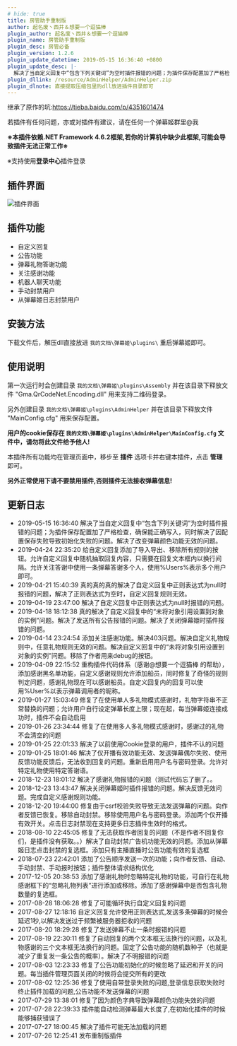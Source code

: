 ```yaml
---
# hide: true
title: 房管助手重制版
auther: 起名废丶西井＆想要一个逗猫棒
plugin_author: 起名废丶西井＆想要一个逗猫棒
plugin_name: 房管助手重制版
plugin_desc: 房管必备
plugin_version: 1.2.6
plugin_update_datetime: 2019-05-15 16:36:40 +0800
plugin_update_desc: |-
  解决了当自定义回复中“包含下列关键词”为空时插件报错的问题；为插件保存配置加了严格检查，确保能正确写入，同时解决了因配置保存失败导致初始化失败的问题。解决了改变弹幕颜色功能无效的问题。
plugin_dllink: /resource/AdminHelper/AdminHelper.zip
plugin_dlnote: 直接提取压缩包里的dll放进插件目录即可
---
```


继承了原作的坑:https://tieba.baidu.com/p/4351601474

若插件有任何问题，亦或对插件有建议，请在任何一个弹幕姬群里@我

**※本插件依赖.NET Framework 4.6.2框架,若你的计算机中缺少此框架,可能会导致插件无法正常工作※**

※支持使用**登录中心**插件登录

插件界面
---
<img class="shadow" src="https://www.danmuji.cn/resource/AdminHelper/preview.png" alt="插件界面" />

插件功能
---
- 自定义回复
- 公告功能
- 弹幕礼物答谢功能
- 关注感谢功能
- 机器人聊天功能
- 手动封禁用户
- 从弹幕姬日志封禁用户

安装方法
---

下载文件后，解压dll直接放进 `我的文档\弹幕姬\plugins\` 重启弹幕姬即可。

使用说明
---

第一次运行时会创建目录 `我的文档\弹幕姬\plugins\Assembly` 并在该目录下释放文件 "Gma.QrCodeNet.Encoding.dll" 用来支持二维码登录。

另外创建目录 `我的文档\弹幕姬\plugins\AdminHelper` 并在该目录下释放文件 "MainConfig.cfg" 用来保存配置。

**用户的cookie保存在 `我的文档\弹幕姬\plugins\AdminHelper\MainConfig.cfg` 文件中，请勿将此文件给予他人!**

本插件所有功能均在管理页面中，移步至 **插件** 选项卡并右键本插件，点击 **管理** 即可。

**另外正常使用下请不要禁用插件,否则插件无法接收弹幕信息!**

更新日志
---
- 2019-05-15 16:36:40 解决了当自定义回复中“包含下列关键词”为空时插件报错的问题；为插件保存配置加了严格检查，确保能正确写入，同时解决了因配置保存失败导致初始化失败的问题。解决了改变弹幕颜色功能无效的问题。
- 2019-04-24 22:35:20 给自定义回复添加了导入导出、移除所有规则的按钮。允许自定义回复中随机抽取回复内容，只需要在回复文本框内以换行间隔。允许关注答谢中使用一条弹幕答谢多个人，使用%Users%表示多个用户即可。
- 2019-04-21 15:40:39 真的真的真的解决了自定义回复中正则表达式为null时报错的问题，解决了正则表达式为空时，自定义回复规则无效。
- 2019-04-19 23:47:00 解决了自定义回复中正则表达式为null时报错的问题。
- 2019-04-18 18:12:38 真的解决了自定义回复中的“未将对象引用设置到对象的实例”问题。解决了发送所有公告报错的问题。解决了关闭弹幕姬时插件报错的问题。
- 2019-04-14 23:24:54 添加关注感谢功能。解决403问题。解决自定义礼物规则中，任意礼物规则无效的问题。解决自定义回复中的“未将对象引用设置到对象的实例”问题。移除了作者用来debug的按钮。
- 2019-04-09 22:15:52 重构插件代码体系（感谢@想要一个逗猫棒 的帮助），添加感谢黑名单功能，自定义感谢规则允许添加船员，同时修复了奇怪的规则判定问题，感谢礼物现在可以感谢船员。自定义回复内的回复可以使用%User%以表示弹幕调用者的昵称。
- 2019-01-27 15:03:49 修复了在使用单人多礼物模式感谢时，礼物字符串不正常替换的问题；允许用户自行设定弹幕长度上限；现在起，每当弹幕姬连接成功时，插件不会自动启用
- 2019-01-26 23:34:44 修复了在使用多人多礼物模式感谢时，感谢过的礼物不会清空的问题
- 2019-01-25 22:01:33 解决了以前使用Cookie登录的用户，插件不认的问题
- 2019-01-25 18:01:46 解决了仅开播有效功能无效、发送弹幕偶尔失败、使用反馈功能反馈后，无法收到回复的问题。重新启用用户名与密码登录。允许对特定礼物使用特定答谢语。
- 2018-12-23 18:01:12 解决了感谢礼物报错的问题（测试代码忘了删了。。
- 2018-12-23 13:43:47 解决关闭弹幕姬时插件报错的问题。解决反馈无效问题。完成自定义感谢规则功能。
- 2018-12-20 19:44:00 修复由于csrf校验失败导致无法发送弹幕的问题。向作者反馈已恢复。移除自动封禁。移除使用用户名与密码登录。添加两个仅开播有效开关。点击日志封禁现在支持更多日志插件生效时的格式。
- 2018-08-10 22:45:05 修复了无法获取作者回复的问题（不是作者不回复你们，是插件没有获取。。）解决了自动封禁广告机功能无效的问题。添加从弹幕姬日志点击封禁的复选框。添加只有主播直播时公告功能有效的复选框
- 2018-07-23 22:42:01 添加了公告顺序发送一次的功能；向作者反馈、自动、手动封禁、手动报时按钮；插件整体请求结构优化
- 2017-12-05 20:38:53 添加了感谢礼物时忽略特定礼物的功能，可自行在礼物感谢框下的“忽略礼物列表”进行添加或移除。添加了感谢弹幕中是否包含礼物数量的复选框。
- 2017-08-28 18:06:28 修复了可能循环执行自定义回复的问题
- 2017-08-27 12:18:16 自定义回复允许使用正则表达式,发送多条弹幕的时候会延迟1秒,以解决发送过于频繁被服务器拒收的问题
- 2017-08-20 18:29:28 修复了发送弹幕不止一条时报错的问题
- 2017-08-19 22:30:11 修复了自动回复的两个文本框无法换行的问题，以及礼物感谢的三个文本框无法换行的问题。固定了公告功能的随机数种子（也就是减少了重复发一条公告的概率）。解决了不明报错的问题
- 2017-08-03 12:23:33 修复了公告功能初始化的时候忽略了延迟和开关的问题。每当插件管理页面关闭的时候将会提交所有的更改
- 2017-08-02 12:25:36 修复了使用自带登录失败的问题,登录信息获取失败时终止插件加载的问题,公告功能不发送弹幕的问题
- 2017-07-29 13:38:01 修复了因为颜色字典导致弹幕颜色功能失效的问题
- 2017-07-28 22:39:33 插件能自动检测弹幕最大长度了,在初始化插件的时候能够捕获错误了
- 2017-07-27 18:00:45 解决了插件可能无法加载的问题
- 2017-07-26 12:25:41 发布重制版插件